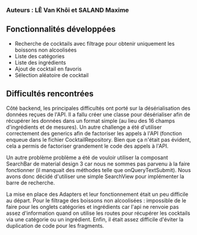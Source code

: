 ### Auteurs : LÊ Van Khôi et SALAND Maxime

## Fonctionnalités développées
* Recherche de cocktails avec filtrage pour obtenir uniquement les boissons non alcoolisées
* Liste des catégories
* Liste des ingrédients
* Ajout de cocktail en favoris
* Sélection aléatoire de cocktail

## Difficultés rencontrées
Côté backend, les principales difficultés ont porté sur la désérialisation des données reçues de l'API. Il a fallu créer une classe pour désérialiser afin de récupérer les données dans un format simple (au lieu des 16 champs d'ingrédients et de mesures). Un autre challenge a été d'utiliser correctement des generics afin de factoriser les appels à l'API (fonction enqueue dans le fichier CocktailRepository. Bien que ça n'était pas évident, cela a permis de factoriser grandement le code des appels à l'API.

Un autre problème problème a été de vouloir utiliser la composant SearchBar de material design 3 car nous ne sommes pas parvenu à la faire fonctionner (il manquait des méthodes telle que onQueryTextSubmit). Nous avons donc décidé d'utiliser une simple SearchView pour implémenter la barre de recherche.

La mise en place des Adapters et leur fonctionnement était un peu difficile au départ.
Pour le filtrage des boissons non alcoolisées : impossible de le faire pour les onglets catégories et ingrédients car l'api ne renvoie pas assez d'information quand on utilise les routes pour récupérer les cocktails via une catégorie ou un ingrédient.
Enfin, il était assez difficile d'éviter la duplication de code pour les fragments.